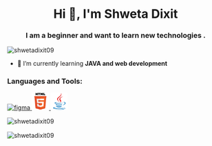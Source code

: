 <h1 align="center">Hi 👋, I'm Shweta Dixit</h1>
<h3 align="center">I am a beginner and want to learn new technologies .</h3>

<p align="left"> <img src="https://komarev.com/ghpvc/?username=shwetadixit09&label=Profile%20views&color=0e75b6&style=flat" alt="shwetadixit09" /> </p>

- 🌱 I’m currently learning **JAVA and web development**

<h3 align="left">Languages and Tools:</h3>
<p align="left"> <a href="https://www.figma.com/" target="_blank" rel="noreferrer"> <img src="https://www.vectorlogo.zone/logos/figma/figma-icon.svg" alt="figma" width="40" height="40"/> </a> <a href="https://www.w3.org/html/" target="_blank" rel="noreferrer"> <img src="https://raw.githubusercontent.com/devicons/devicon/master/icons/html5/html5-original-wordmark.svg" alt="html5" width="40" height="40"/> </a> <a href="https://www.java.com" target="_blank" rel="noreferrer"> <img src="https://raw.githubusercontent.com/devicons/devicon/master/icons/java/java-original.svg" alt="java" width="40" height="40"/> </a> </p>

<p><img align="center" src="https://github-readme-stats.vercel.app/api/top-langs?username=shwetadixit09&show_icons=true&locale=en&layout=compact" alt="shwetadixit09" /></p>

<p><img align="center" src="https://github-readme-streak-stats.herokuapp.com/?user=shwetadixit09&" alt="shwetadixit09" /></p>

